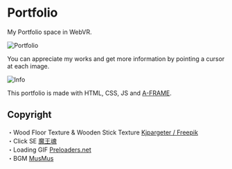 # Portfolio
My Portfolio space in WebVR.  
  
![Portfolio](https://user-images.githubusercontent.com/20081122/42295383-a828bf5e-8024-11e8-89f7-b028a6a301a6.png)  
  
  
  
You can appreciate my works and get more information by pointing a cursor at each image.  
  
![Info](https://user-images.githubusercontent.com/20081122/42295502-fdcf012e-8025-11e8-8a15-493b75239306.png)
  
This portfolio is made with HTML, CSS, JS and [A-FRAME](https://aframe.io/).

## Copyright
・Wood Floor Texture & Wooden Stick Texture  <a href="http://www.freepik.com">Kjpargeter / Freepik</a>  
・Click SE <a href="https://maoudamashii.jokersounds.com">魔王魂</a>  
・Loading GIF <a href="https://icons8.com/preloaders/">Preloaders.net</a>  
・BGM <a href="http://musmus.main.jp/">MusMus</a>
